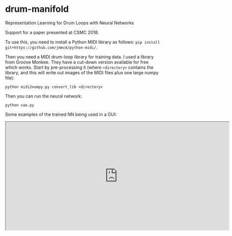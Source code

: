 # drum-manifold
Representation Learning for Drum Loops with Neural Networks

Support for a paper presented at CSMC 2018.

To use this, you need to install a Python MIDI library as follows: `pip install git+https://github.com/jmmcd/python-midi/`.

Then you need a MIDI drum-loop library for training data. I used a library from Groove Monkee. They have a cut-down version available for free which works. Start by pre-processing it (where `<directory>` contains the library, and this will write out images of the MIDI files plus one large numpy file):

`python midi2numpy.py convert_lib <directory>`

Then you can run the neural network:

`python vae.py`


Some examples of the trained NN being used in a GUI: 

<div align="center">
    <iframe width="720" height="350"
        src="https://youtu.be/3kzbQI2LiOk">
    </iframe>
</div>
